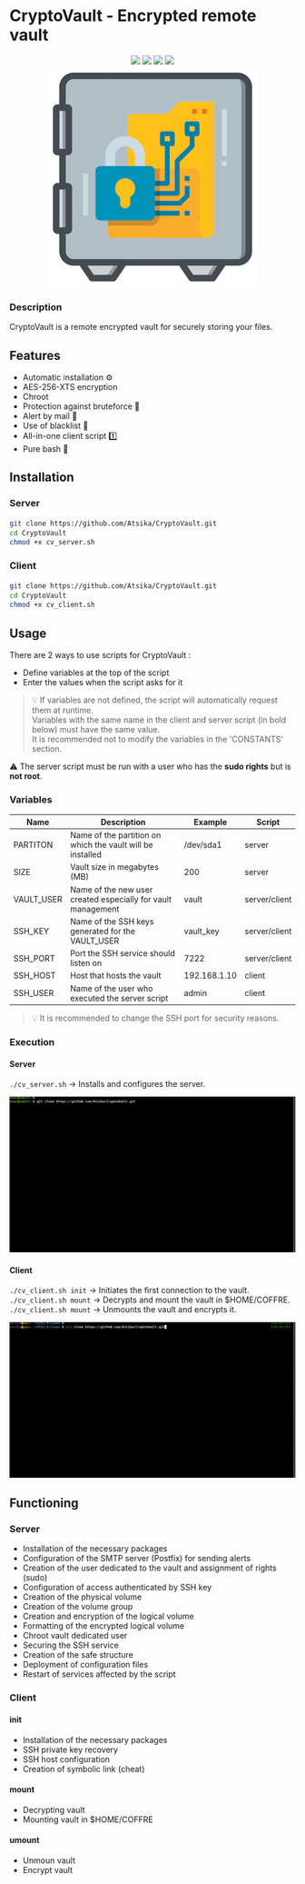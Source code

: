# CryptoVault - Encrypted remote vault

<p align="center">
  <img src="https://img.shields.io/badge/script-bash-green">  <img src="https://img.shields.io/badge/os-linux-blue">  <img src="https://img.shields.io/badge/made%20with-love-red">  <img src="https://img.shields.io/badge/secure-100%25-lightgrey"><br>
<img src="images/cryptovault.png">
 </p>

### Description

CryptoVault is a remote encrypted vault for securely storing your files. 

## Features

* Automatic installation ⚙️
* AES-256-XTS encryption
* Chroot
* Protection against bruteforce 👊
* Alert by mail 📧
* Use of blacklist 🏴
* All-in-one client script 1️⃣
* Pure bash 💯

## Installation

### Server

```bash
git clone https://github.com/Atsika/CryptoVault.git
cd CryptoVault
chmod +x cv_server.sh
```

### Client

```bash
git clone https://github.com/Atsika/CryptoVault.git
cd CryptoVault
chmod +x cv_client.sh
```

## Usage

There are 2 ways to use scripts for CryptoVault :
* Define variables at the top of the script
* Enter the values when the script asks for it

> 💡 If variables are not defined, the script will automatically request them at runtime.  
> Variables with the same name in the client and server script (in bold below) must have the same value.  
> It is recommended not to modify the variables in the 'CONSTANTS' section.

⚠️ The server script must be run with a user who has the **sudo rights** but is **not root**.  

### Variables

| Name | Description | Example | Script |
|------------|-----------------------------------------------------------------------|--------------|---------------|
| PARTITON | Name of the partition on which the vault will be installed | /dev/sda1 | server |
| SIZE | Vault size in megabytes (MB) | 200 | server |
| VAULT_USER | Name of the new user created especially for vault management | vault | server/client
| SSH_KEY | Name of the SSH keys generated for the VAULT_USER | vault_key | server/client |
SSH_PORT | Port the SSH service should listen on | 7222 | server/client | 7222 | server/client | 7223 | SSH_PORT
| SSH_HOST | Host that hosts the vault | 192.168.1.10 | client |
| SSH_USER | Name of the user who executed the server script | admin | client |

> 💡 It is recommended to change the SSH port for security reasons.

### Execution

#### Server

`./cv_server.sh` &rarr; Installs and configures the server.

<p align="center"><img src="images/cv_server.gif"></p>

#### Client

`./cv_client.sh init` &rarr; Initiates the first connection to the vault.  
`./cv_client.sh mount` &rarr; Decrypts and mount the vault in $HOME/COFFRE.  
`./cv_client.sh mount` &rarr; Unmounts the vault and encrypts it.

<p align="center"><img src="images/cv_client.gif"></p>

## Functioning

### Server

* Installation of the necessary packages  
* Configuration of the SMTP server (Postfix) for sending alerts  
* Creation of the user dedicated to the vault and assignment of rights (sudo)  
* Configuration of access authenticated by SSH key  
* Creation of the physical volume  
* Creation of the volume group  
* Creation and encryption of the logical volume  
* Formatting of the encrypted logical volume  
* Chroot vault dedicated user 
* Securing the SSH service  
* Creation of the safe structure  
* Deployment of configuration files  
* Restart of services affected by the script

### Client

#### init

* Installation of the necessary packages 
* SSH private key recovery
* SSH host configuration
* Creation of symbolic link (cheat)

#### mount

* Decrypting vault
* Mounting vault in $HOME/COFFRE

#### umount

* Unmoun vault
* Encrypt vault
